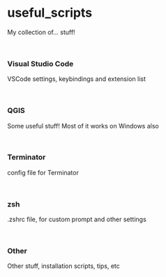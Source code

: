 # useful_scripts
My collection of... stuff!

<br>

### Visual Studio Code
VSCode settings, keybindings and extension list

<br>

### QGIS
Some useful stuff! Most of it works on Windows also

<br>

### Terminator
config file for Terminator

<br>

### zsh
.zshrc file, for custom prompt and other settings

<br>

### Other
Other stuff, installation scripts, tips, etc